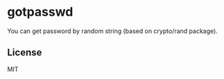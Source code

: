 gotpasswd
========================================================================================================================
You can get password by random string (based on crypto/rand package).

License
------------------------------------------------------------------------------------------------------------------------
MIT
